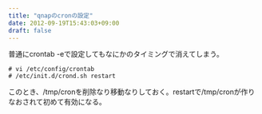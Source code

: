 ```yaml
---
title: "qnapのcronの設定"
date: 2012-09-19T15:43:03+09:00
draft: false
---
```

普通にcrontab -eで設定してもなにかのタイミングで消えてしまう。
```
# vi /etc/config/crontab
# /etc/init.d/crond.sh restart
```
このとき、/tmp/cronを削除なり移動なりしておく。restartで/tmp/cronが作りなおされて初めて有効になる。